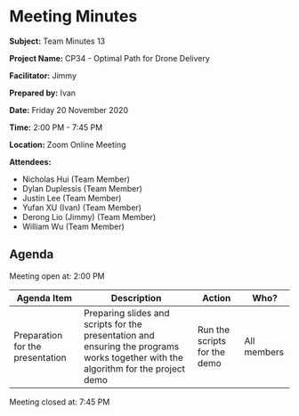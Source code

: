 # Meeting Minutes

**Subject:** Team Minutes 13

**Project Name:** CP34 - Optimal Path for Drone Delivery

**Facilitator:** Jimmy

**Prepared by:** Ivan

**Date:** Friday 20 November 2020

**Time:** 2:00 PM - 7:45 PM

**Location:** Zoom Online Meeting

**Attendees:**

* Nicholas Hui (Team Member)
* Dylan Duplessis (Team Member)
* Justin Lee (Team Member)
* Yufan XU (Ivan) (Team Member)
* Derong Lio (Jimmy) (Team Member)
* William Wu (Team Member)

## Agenda

Meeting open at: 2:00 PM

| Agenda Item | Description | Action | Who? |
| -- | -- | -- | -- |
| Preparation for the presentation | Preparing slides and scripts for the presentation and ensuring the programs works together with the algorithm for the project demo | Run the scripts for the demo | All members | 

Meeting closed at:  7:45 PM

